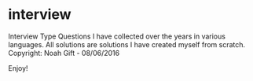 # interview
Interview Type Questions I have collected over the years in various languages.
All solutions are solutions I have created myself from scratch.
Copyright:  Noah Gift - 08/06/2016

Enjoy!
